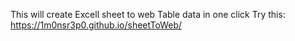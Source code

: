 This will create Excell sheet to web Table data in one click
Try this:
https://1m0nsr3p0.github.io/sheetToWeb/